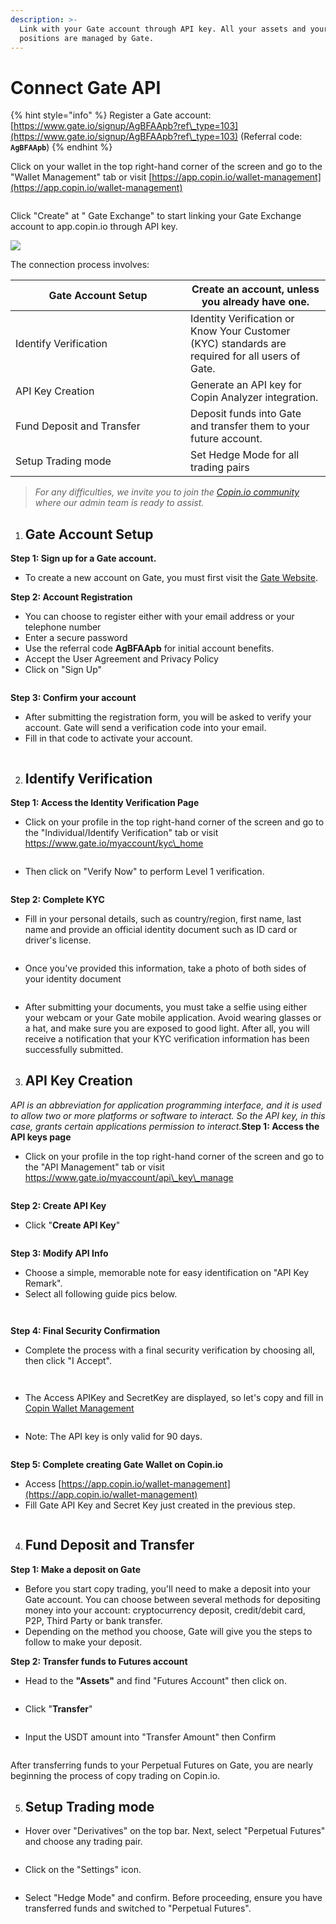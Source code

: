 ```yaml
---
description: >-
  Link with your Gate account through API key. All your assets and your
  positions are managed by Gate.
---
```


# Connect Gate API

{% hint style="info" %}
Register a Gate account: [https://www.gate.io/signup/AgBFAApb?ref\_type=103](https://www.gate.io/signup/AgBFAApb?ref\_type=103) (Referral code: **`AgBFAApb`**)
{% endhint %}

Click on your wallet in the top right-hand corner of the screen and go to the "Wallet Management" tab or visit [https://app.copin.io/wallet-management](https://app.copin.io/wallet-management)

<figure><img src="https://decentralab.larksuite.com/space/api/box/stream/download/asynccode/?code=YTU3MThjMmQ1ZjcwNTViY2NlZWRkYWUwZDliZmQ1NzFfeEZvNDBYSzZlWmZvZ3RxMDl5M2VjSDdXVElFY0dwbUFfVG9rZW46U1lJTGJiWGJZb1ZTWDF4c1lEdXVybTJNc0hjXzE3MTg4NTE1NjY6MTcxODg1NTE2Nl9WNA" alt=""><figcaption></figcaption></figure>

Click "Create" at " Gate Exchange" to start linking your Gate Exchange account to app.copin.io through API key.

![](https://decentralab.larksuite.com/space/api/box/stream/download/asynccode/?code=YmE1ZDYzZWJhY2JjYTFlY2M5OWE2ZGM4ZjBhZWJhN2Jfc2x4ZkpZaUhUTDBBdGZpeEJaT3hZS1RqWG9xMWdTeWtfVG9rZW46U0NlV2JMUzJDb1VBMlN4ZHRTU3VtY3FIc0RoXzE3MTg4NTE1NjY6MTcxODg1NTE2Nl9WNA)

The connection process involves:

<table><thead><tr><th width="264">Gate Account Setup</th><th>Create an account, unless you already have one.</th></tr></thead><tbody><tr><td>Identify Verification</td><td>Identity Verification or Know Your Customer (KYC) standards are required for all users of Gate.</td></tr><tr><td>API Key Creation</td><td>Generate an API key for Copin Analyzer integration.</td></tr><tr><td>Fund Deposit and Transfer</td><td>Deposit funds into Gate and transfer them to your future account.</td></tr><tr><td>Setup Trading mode</td><td>Set Hedge Mode for all trading pairs</td></tr></tbody></table>

> _For any difficulties, we invite you to join the_ [_Copin.io community_](https://t.me/copin\_io) _where our admin team is ready to assist._

1. ## **Gate Account Setup**

**Step 1: Sign up for a Gate account.**

* To create a new account on Gate, you must first visit the [Gate Website](https://www.gate.io/signup/AgBFAApb?ref\_type=103).

**Step 2: Account Registration**

* You can choose to register either with your email address or your telephone number
* Enter a secure password
* Use the referral code **AgBFAApb** for initial account benefits.
* Accept the User Agreement and Privacy Policy
* Click on "Sign Up"

<figure><img src="https://decentralab.larksuite.com/space/api/box/stream/download/asynccode/?code=NDcwNDMzYWZhMjkwNDM5NDc0ZjYzYjBlMzNjMjZjZjFfelYzZTVnYzdTVUhzTHk4Ylp5WERtTDg2NmF1amNxZFBfVG9rZW46VzFEamJnb2N6b2Zlb1Z4RzdrSXVsMU9Kc05nXzE3MTg4NTE1NjY6MTcxODg1NTE2Nl9WNA" alt=""><figcaption></figcaption></figure>

**Step 3: Confirm your account**

* After submitting the registration form, you will be asked to verify your account. Gate will send a verification code into your email.
* Fill in that code to activate your account.

<figure><img src="https://decentralab.larksuite.com/space/api/box/stream/download/asynccode/?code=ZTM3MTdlNDMxMGQ0ZTc3N2YwNGE0N2YyNWI3MzUxZmNfU1dtNGpBcU1NaEZGeWdHUGxxQ3VkTmdUdzRWRFBpUHdfVG9rZW46UERHNWJCMjhobzJiSXR4QVNCTXVpUmFUc1dlXzE3MTg4NTE1NjY6MTcxODg1NTE2Nl9WNA" alt=""><figcaption></figcaption></figure>

2. ## **Identify Verification**

**Step 1: Access the Identity Verification Page**

* Click on your profile in the top right-hand corner of the screen and go to the "Individual/Identify Verification" tab or visit https://www.gate.io/myaccount/kyc\_home

<figure><img src="https://decentralab.larksuite.com/space/api/box/stream/download/asynccode/?code=N2EwMzY3ZTMyYzlmMGM1ZmQ1YjI0MzY5ZjIyMTBiNGFfOHZEQ3c2RU9xREpocGRPeXE5Nkh5Z2ZGdUswTUZwaTlfVG9rZW46SXg3UWJ3aGs5b0FSUnR4TjdBenV0NElJc0hjXzE3MTg4NTE1NjY6MTcxODg1NTE2Nl9WNA" alt=""><figcaption></figcaption></figure>

* Then click on "Verify Now" to perform Level 1 verification.

<figure><img src="https://decentralab.larksuite.com/space/api/box/stream/download/asynccode/?code=MmQ3MWZiNThjYmZkYzVhOWQ4NTY3ZmRmMTdlMjQ3ZDBfVzFXMFEydFBSZ3pYNnd6ZFRlWFhFc0M4bWwwZndOeVdfVG9rZW46RmMzOWIwS2Myb2Ridnh4TVBlSXU3TWdyc1diXzE3MTg4NTE1NjY6MTcxODg1NTE2Nl9WNA" alt=""><figcaption></figcaption></figure>

**Step 2: Complete KYC**

* Fill in your personal details, such as country/region, first name, last name and provide an official identity document such as ID card or driver's license.

<figure><img src="https://decentralab.larksuite.com/space/api/box/stream/download/asynccode/?code=MzY1NGRiN2ViMzkxNjY3NGNjNDg3M2ZhMzFiMGM3MDhfMDg1bW5MeU1yR2RaWUF3dmFqeEQ1c0dlSE1ZekxQTDZfVG9rZW46TWhzamJxVThOb1FheWt4cFpTMnU5VDk5c0hoXzE3MTg4NTE1NjY6MTcxODg1NTE2Nl9WNA" alt=""><figcaption></figcaption></figure>

* Once you've provided this information, take a photo of both sides of your identity document

<figure><img src="https://decentralab.larksuite.com/space/api/box/stream/download/asynccode/?code=Nzg5MjE2ZWI3NzE4NjI0ODNhZDM2MzQ3NTM5MjM0ODVfSkF3V0xIUHNMdW1EeHgyZEtFeGFvMVpYQmQwblJqSjNfVG9rZW46QlE5WmJvcTNhbzdMVzh4ZENwUHVsTEY0c2toXzE3MTg4NTE1NjY6MTcxODg1NTE2Nl9WNA" alt=""><figcaption></figcaption></figure>

* After submitting your documents, you must take a selfie using either your webcam or your Gate mobile application. Avoid wearing glasses or a hat, and make sure you are exposed to good light. After all, you will receive a notification that your KYC verification information has been successfully submitted.

3. ## **API Key Creation**

_API is an abbreviation for application programming interface, and it is used to allow two or more platforms or software to interact. So the API key, in this case, grants certain applications permission to interact._**Step 1: Access the API keys page**

* Click on your profile in the top right-hand corner of the screen and go to the "API Management" tab or visit https://www.gate.io/myaccount/api\_key\_manage

<figure><img src="https://decentralab.larksuite.com/space/api/box/stream/download/asynccode/?code=NGE1MDc4YjA1ZmQ4ZTk4NDIzNmI3NGQzNmQzYjBiOWFfTWxvNURhSGR0V3B4TlVRUlhRRmhiNFIxaE1hYXdVOHBfVG9rZW46T3FCVGJaeWNzb2lveFN4RENXRXUweGRQc0RlXzE3MTg4NTE1NjY6MTcxODg1NTE2Nl9WNA" alt=""><figcaption></figcaption></figure>

**Step 2: Create API Key**

* Click "**Create API Key**"

<figure><img src="https://decentralab.larksuite.com/space/api/box/stream/download/asynccode/?code=NWUxMGQ0MTMwZTEyMjJkYjhjYTIzYjJmMDgxMzRiMDZfbVg2YXlQcEduTFVNbEd1UVpBSkhKQnpleEY2NlBIRHlfVG9rZW46WkpRbGJndzZJb2tOQkV4WlJ4Q3VrTVR1c05UXzE3MTg4NTE1NjY6MTcxODg1NTE2Nl9WNA" alt=""><figcaption></figcaption></figure>

**Step 3: Modify API Info**

* Choose a simple, memorable note for easy identification on "API Key Remark".
* Select all following guide pics below.

<figure><img src="https://decentralab.larksuite.com/space/api/box/stream/download/asynccode/?code=MGI2NWQ0NGQ3ZmM0YzNmYjk0ZjZhMzlhZmRhMjg0ZDFfaWNKOEFxbktQbTZnd0FrRko1eTNRSGd2STRzcWNOY2lfVG9rZW46RERmbmJ2b291b1I5ZDF4a2xsSXVXMU9Uc1FnXzE3MTg4NTE1NjY6MTcxODg1NTE2Nl9WNA" alt=""><figcaption></figcaption></figure>

<figure><img src="https://decentralab.larksuite.com/space/api/box/stream/download/asynccode/?code=YTFlZDY4ZDE0MDkyMWNlNThkODM2YTFiZmU0MWQzZDJfdEpHeXNRTW9UN2l0OW91S1d5N1lMUzlybXBUTjFlM3hfVG9rZW46SmJ5V2JHQ1RabzZmR0x4TXUwYnVRTVAyc0VoXzE3MTg4NTE1NjY6MTcxODg1NTE2Nl9WNA" alt=""><figcaption></figcaption></figure>

**Step 4: Final Security Confirmation**

* Complete the process with a final security verification by choosing all, then click "I Accept".

<figure><img src="https://decentralab.larksuite.com/space/api/box/stream/download/asynccode/?code=ZjlhNzViNmNmNGY4NjgwNzVkMWVlZjkzYmYzMTg1ODhfeXA3WDlsT0d2b2xXR3BYUEVBUXREMWl3dnU2ZVFiWmJfVG9rZW46U204dWJMdTVXb3JPd3V4ZzlLQ3V1S3lDc21oXzE3MTg4NTE1NjY6MTcxODg1NTE2Nl9WNA" alt=""><figcaption></figcaption></figure>

<figure><img src="https://decentralab.larksuite.com/space/api/box/stream/download/asynccode/?code=Yjc2MGIyOTQzOTk2OWJlZGFiMzVmNzk5MzAyMWFjMTJfUmNOSEs4TWlVQ2VNdTJCY1Z5aGRUeEtvVGpJUUZwZ09fVG9rZW46R2dadWJOaEk2b0lOdW94S28yeXU3VUlhczhkXzE3MTg4NTE1NjY6MTcxODg1NTE2Nl9WNA" alt=""><figcaption></figcaption></figure>

* The Access APIKey and SecretKey are displayed, so let's copy and fill in[ Copin Wallet Management](https://app.copin.io/wallet-management)

<figure><img src="https://decentralab.larksuite.com/space/api/box/stream/download/asynccode/?code=MjJlOTk4NDgwY2M3YjY5ZGRjM2FiY2I0ZTljNjlmOGZfWkpuUksxeFNDVk1wTzhsNUhVbGhYMkRDSXJSYmRVMmdfVG9rZW46Q0xiNGJCSUp5b2hZWnl4YmNoU3Vmd0tOczhjXzE3MTg4NTE1NjY6MTcxODg1NTE2Nl9WNA" alt=""><figcaption></figcaption></figure>

* Note: The API key is only valid for 90 days.

<figure><img src="https://decentralab.larksuite.com/space/api/box/stream/download/asynccode/?code=NDU3ZjRhMjg3YmQyZjkzOWM0NWU4OGFkMDNjYzIxNGJfenU2bzFkNWRsYkt4S0VsUU1Ua2hOM21UOEhjVkpTb2pfVG9rZW46QmhtNGJLQ041b1VuVEJ4Y0M4dnVYdU9pc3RkXzE3MTg4NTE1NjY6MTcxODg1NTE2Nl9WNA" alt=""><figcaption></figcaption></figure>

**Step 5: Complete creating Gate Wallet on Copin.io**

* Access [https://app.copin.io/wallet-management](https://app.copin.io/wallet-management)
* Fill Gate API Key and Secret Key just created in the previous step.

<figure><img src="https://decentralab.larksuite.com/space/api/box/stream/download/asynccode/?code=ZTFlNjAwZjgxNmUwMDdmMWM0MGJjNWQwNjJiZDFkYzdfV1VCRWRtZXdhTXhMVGRkbTNlcmM0Zjd5TDJqZFptRExfVG9rZW46Q1Z1aGJWZkxYb2czMkV4TzZweXVPc041c1lnXzE3MTg4NTE1NjY6MTcxODg1NTE2Nl9WNA" alt=""><figcaption></figcaption></figure>

4. ## **Fund Deposit and Transfer**

**Step 1: Make a deposit on Gate**

* Before you start copy trading, you'll need to make a deposit into your Gate account. You can choose between several methods for depositing money into your account: cryptocurrency deposit, credit/debit card, P2P, Third Party or bank transfer.
* Depending on the method you choose, Gate will give you the steps to follow to make your deposit.

**Step 2: Transfer funds to Futures account**

* Head to the **"Assets"** and find "Futures Account" then click on.

<figure><img src="https://decentralab.larksuite.com/space/api/box/stream/download/asynccode/?code=M2MzNjNmZDU4ZWNiZjA0ZDBmZDJmMTBhNzRjZmYwNmZfMWEzVFJYUnVtQTZiQ0dWcjIwU3lOckdVaHRCYVFSUlBfVG9rZW46TjUyUmJscEh4b2FFQnR4NHAzTHVTTTJzc2pNXzE3MTg4NTE1NjY6MTcxODg1NTE2Nl9WNA" alt=""><figcaption></figcaption></figure>

* Click "**Transfer**"

<figure><img src="https://decentralab.larksuite.com/space/api/box/stream/download/asynccode/?code=MGJkYjUzZmMwYTdkY2U1YmE1YjdkYTM4YjQ3NGY2MmNfaGlENUoyM0I3T1VHRUNmUEtONVdXS1NxWVRlZzB5cFlfVG9rZW46T1U4RWIzN2lQb044cUV4MHl2SHUzZGNJc2NlXzE3MTg4NTE1NjY6MTcxODg1NTE2Nl9WNA" alt=""><figcaption></figcaption></figure>

* Input the USDT amount into "Transfer Amount" then Confirm

<figure><img src="https://decentralab.larksuite.com/space/api/box/stream/download/asynccode/?code=M2UwYWE2YzA5ZGFiNGExMzA1ZDAxOGFmYWQ5NGJlNzNfMktwSG5Bck1HckJMMTRRRWdzTFo2TDJ2cVQzWUR2U3RfVG9rZW46WWJMbmJGWHlLbzJRSld4SDFpdHV4dVU2c0tGXzE3MTg4NTE1NjY6MTcxODg1NTE2Nl9WNA" alt=""><figcaption></figcaption></figure>

After transferring funds to your Perpetual Futures on Gate, you are nearly beginning the process of copy trading on Copin.io.

5. ## Setup Trading mode

* Hover over "Derivatives" on the top bar. Next, select "Perpetual Futures" and choose any trading pair.

<figure><img src="https://decentralab.larksuite.com/space/api/box/stream/download/asynccode/?code=NTc2NmQyZWU4Yzc1OWM0MjRiMjE2OTFjYmNiYjA3ODRfRmdiVDBON29QakJKS2JlSzJDWWc0Z3FhNlRJODViQ0hfVG9rZW46Q0ROeGI4ZFBGb2Rqc0p4QkdZcHVkcU1Yc2dnXzE3MTg4NTE1NjY6MTcxODg1NTE2Nl9WNA" alt=""><figcaption></figcaption></figure>

* Click on the "Settings" icon.

<figure><img src="https://decentralab.larksuite.com/space/api/box/stream/download/asynccode/?code=N2U0NWQ1MTFkZDJmYTIxNWY3MDg5OWQ4ZGYxMTk0ZjRfTXo2ZHlGZU9TMEFiazZWVnFKY2Z3Wmc4V1VwR09lOXlfVG9rZW46RnhRNmJCajVIb3Juamh4YW5LM3UwcEJQc090XzE3MTg4NTE1NjY6MTcxODg1NTE2Nl9WNA" alt=""><figcaption></figcaption></figure>

* Select "Hedge Mode" and confirm. Before proceeding, ensure you have transferred funds and switched to "Perpetual Futures".

<figure><img src="https://decentralab.larksuite.com/space/api/box/stream/download/asynccode/?code=ZjMwMThlODA2YTRlNGRmZDc4ZGRiODJiOWEyYTZiYzJfaFBjeFZpdXhqWFI1ZWhhMGdPUUVOcFZ5RGhpSnByaGVfVG9rZW46SG8waGJPWDRobzFsMk94aGJ2eHU1UnpMc3BlXzE3MTg4NTE1NjY6MTcxODg1NTE2Nl9WNA" alt=""><figcaption></figcaption></figure>
